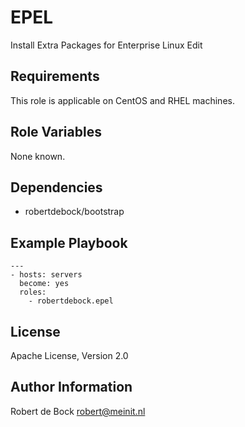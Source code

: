 EPEL
=========

Install Extra Packages for Enterprise Linux Edit

Requirements
------------

This role is applicable on CentOS and RHEL machines.

Role Variables
--------------

None known.

Dependencies
------------

- robertdebock/bootstrap

Example Playbook
----------------

```
---
- hosts: servers
  become: yes
  roles:
    - robertdebock.epel
```

License
-------

Apache License, Version 2.0

Author Information
------------------

Robert de Bock <robert@meinit.nl>
